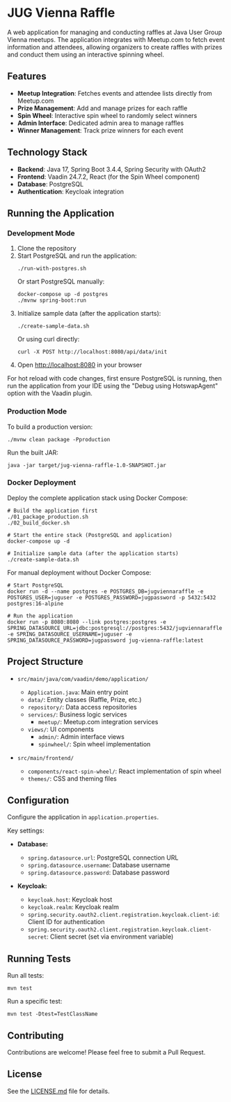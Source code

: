 # JUG Vienna Raffle

A web application for managing and conducting raffles at Java User Group Vienna meetups. The application integrates with Meetup.com to fetch event information and attendees, allowing organizers to create raffles with prizes and conduct them using an interactive spinning wheel.

## Features

- **Meetup Integration**: Fetches events and attendee lists directly from Meetup.com
- **Prize Management**: Add and manage prizes for each raffle
- **Spin Wheel**: Interactive spin wheel to randomly select winners
- **Admin Interface**: Dedicated admin area to manage raffles
- **Winner Management**: Track prize winners for each event

## Technology Stack

- **Backend**: Java 17, Spring Boot 3.4.4, Spring Security with OAuth2
- **Frontend**: Vaadin 24.7.2, React (for the Spin Wheel component)
- **Database**: PostgreSQL
- **Authentication**: Keycloak integration

## Running the Application

### Development Mode

1. Clone the repository
2. Start PostgreSQL and run the application:
   ```
   ./run-with-postgres.sh
   ```
   Or start PostgreSQL manually:
   ```
   docker-compose up -d postgres
   ./mvnw spring-boot:run
   ```
3. Initialize sample data (after the application starts):
   ```
   ./create-sample-data.sh
   ```
   Or using curl directly:
   ```
   curl -X POST http://localhost:8080/api/data/init
   ```
4. Open [http://localhost:8080](http://localhost:8080) in your browser

For hot reload with code changes, first ensure PostgreSQL is running, then run the application from your IDE using the "Debug using HotswapAgent" option with the Vaadin plugin.

### Production Mode

To build a production version:

```
./mvnw clean package -Pproduction
```

Run the built JAR:

```
java -jar target/jug-vienna-raffle-1.0-SNAPSHOT.jar
```

### Docker Deployment

Deploy the complete application stack using Docker Compose:

```
# Build the application first
./01_package_production.sh
./02_build_docker.sh

# Start the entire stack (PostgreSQL and application)
docker-compose up -d

# Initialize sample data (after the application starts)
./create-sample-data.sh
```

For manual deployment without Docker Compose:

```
# Start PostgreSQL
docker run -d --name postgres -e POSTGRES_DB=jugviennaraffle -e POSTGRES_USER=juguser -e POSTGRES_PASSWORD=jugpassword -p 5432:5432 postgres:16-alpine

# Run the application
docker run -p 8080:8080 --link postgres:postgres -e SPRING_DATASOURCE_URL=jdbc:postgresql://postgres:5432/jugviennaraffle -e SPRING_DATASOURCE_USERNAME=juguser -e SPRING_DATASOURCE_PASSWORD=jugpassword jug-vienna-raffle:latest
```

## Project Structure

- `src/main/java/com/vaadin/demo/application/`
  - `Application.java`: Main entry point
  - `data/`: Entity classes (Raffle, Prize, etc.)
  - `repository/`: Data access repositories
  - `services/`: Business logic services
    - `meetup/`: Meetup.com integration services
  - `views/`: UI components
    - `admin/`: Admin interface views
    - `spinwheel/`: Spin wheel implementation

- `src/main/frontend/`
  - `components/react-spin-wheel/`: React implementation of spin wheel
  - `themes/`: CSS and theming files

## Configuration

Configure the application in `application.properties`.

Key settings:
- **Database:**
  - `spring.datasource.url`: PostgreSQL connection URL
  - `spring.datasource.username`: Database username
  - `spring.datasource.password`: Database password

- **Keycloak:**
  - `keycloak.host`: Keycloak host 
  - `keycloak.realm`: Keycloak realm
  - `spring.security.oauth2.client.registration.keycloak.client-id`: Client ID for authentication
  - `spring.security.oauth2.client.registration.keycloak.client-secret`: Client secret (set via environment variable)

## Running Tests

Run all tests:
```
mvn test
```

Run a specific test:
```
mvn test -Dtest=TestClassName
```

## Contributing

Contributions are welcome! Please feel free to submit a Pull Request.

## License

See the [LICENSE.md](LICENSE.md) file for details.